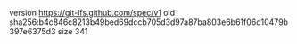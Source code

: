 version https://git-lfs.github.com/spec/v1
oid sha256:b4c846c8213b49bed69dccb705d3d97a87ba803e6b61f06d10479b397e6375d3
size 341
